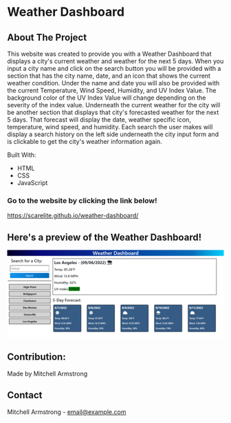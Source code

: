 # Weather Dashboard

## About The Project

This website was created to provide you with a Weather Dashboard that displays a city's current weather and weather for the next 5 days. When you input a city name and click on the search button you will be provided with a section that has the city name, date, and an icon that shows the current weather condition. Under the name and date you will also be provided with the current Temperature, Wind Speed, Humidity, and UV Index Value. The background color of the UV Index Value will change depending on the severity of the index value. Underneath the current weather for the city will be another section that displays that city's forecasted weather for the next 5 days. That forecast will display the date, weather specific icon, temperature, wind speed, and humidity. Each search the user makes will display a search history on the left side underneath the city input form and is clickable to get the city's weather information again.

Built With:

- HTML
- CSS
- JavaScript

### Go to the website by clicking the link below!

https://scarelite.github.io/weather-dashboard/

## Here's a preview of the Weather Dashboard!

![](assets/images/preview.PNG)

## Contribution:

Made by Mitchell Armstrong

## Contact

Mitchell Armstrong - email@example.com
